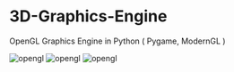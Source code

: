# 3D-Graphics-Engine
OpenGL Graphics Engine in Python ( Pygame, ModernGL ) 

![opengl](/screenshot/0.png)
![opengl](/screenshot/1.png)
![opengl](/screenshot/2.png)
